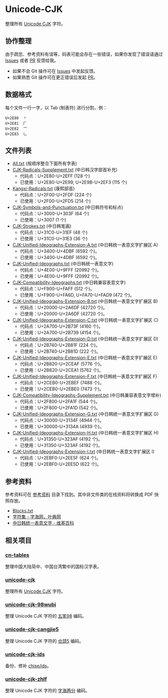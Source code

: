 # Unicode-CJK

整理所有 [Unicode CJK] 字符。

## 协作整理

由于疏忽、参考资料有误等，码表可能会存在一些错误，如果你发现了错误请通过
[Issues] 或者 [PR] 反馈给我。

+ 如果不会 Git 操作可在 [Issues] 中发起反馈。
+ 如果熟悉 Git 操作可在更正错误后发起 [PR]。

[Issues]: https://github.com/kitty-panics/unicode-cjk/issues
[PR]: https://github.com/kitty-panics/unicode-cjk/pulls

## 数据格式

每个文件一行一字，以 Tab (制表符) 进行分割，例：

```Text
U+2E80	⺀
U+2E81	⺁
U+2E82	⺂
U+2E83	⺃
```

## 文件列表

+ [All.txt] (按顺序整合下面所有字表)
+ [CJK-Radicals-Supplement.txt] (中日韩汉字部首补充)
    + 代码点：U+2E80-U+2EFF (128 个)
    + 已使用：U+2E80-U+2E99, U+2E9B-U+2EF3 (115 个)
+ [Kangxi-Radicals.txt] (康熙部首)
    + 代码点：U+2F00-U+2FDF (224 个)
    + 已使用：U+2F00-U+2FD5 (214 个)
+ [CJK-Symbols-and-Punctuation.txt] (中日韩符号和标点)
    + 代码点：U+3000-U+303F (64 个)
    + 已使用：U+3007 (1 个)
+ [CJK-Strokes.txt] (中日韩笔画)
    + 代码点：U+31C0-U+31EF (48 个)
    + 已使用：U+31C0-U+31E3 (36 个)
+ [CJK-Unified-Ideographs-Extension-A.txt] (中日韩统一表意文字扩展区 A)
    + 代码点：U+3400-U+4DBF (6592 个)。
    + 已使用：U+3400-U+4DBF (6592 个)。
+ [CJK-Unified-Ideographs.txt] (中日韩统一表意文字)
    + 代码点：U+4E00-U+9FFF (20992 个)。
    + 已使用：U+4E00-U+9FFF (20992 个)。
+ [CJK-Compatibility-Ideographs.txt] (中日韩兼容表意文字)
    + 代码点：U+F900-U+FAFF (512 个)。
    + 已使用：U+F900-U+FA6D, U+FA70-U+FAD9 (472 个)。
+ [CJK-Unified-Ideographs-Extension-B.txt] (中日韩统一表意文字扩展区 B)
    + 代码点：U+20000-U+2A6DF (42720 个)。
    + 已使用：U+20000-U+2A6DF (42720 个)。
+ [CJK-Unified-Ideographs-Extension-C.txt] (中日韩统一表意文字扩展区 C)
    + 代码点：U+2A700-U+2B73F (4160 个)。
    + 已使用：U+2A700-U+2B739 (4154 个)。
+ [CJK-Unified-Ideographs-Extension-D.txt] (中日韩统一表意文字扩展区 D)
    + 代码点：U+2B740-U+2B81F (224 个)。
    + 已使用：U+2B740-U+2B81D (222 个)。
+ [CJK-Unified-Ideographs-Extension-E.txt] (中日韩统一表意文字扩展区 E)
    + 代码点：U+2B820-U+2CEAF (5776 个)。
    + 已使用：U+2B820-U+2CEA1 (5762 个)。
+ [CJK-Unified-Ideographs-Extension-F.txt] (中日韩统一表意文字扩展区 F)
    + 代码点：U+2CEB0-U+2EBEF (7488 个)。
    + 已使用：U+2CEB0-U+2EBE0 (7473 个)。
+ [CJK-Compatibility-Ideographs-Supplement.txt] (中日韩兼容表意文字增补)
    + 代码点：U+2F800-U+2FA1F (544 个)。
    + 已使用：U+2F800-U+2FA1D (542 个)。
+ [CJK-Unified-Ideographs-Extension-G.txt] (中日韩统一表意文字扩展区 G)
    + 代码点：U+30000-U+3134F (4944 个)。
    + 已使用：U+30000-U+3134A (4939 个)。
+ [CJK-Unified-Ideographs-Extension-H.txt] (中日韩统一表意文字扩展区 H)
    + 代码点：U+31350-U+323AF (4192 个)。
    + 已使用：U+31350-U+323AF (4192 个)。
+ [CJK-Unified-Ideographs-Extension-I.txt] (中日韩统一表意文字扩展区 I)
    + 代码点：U+2EBF0-U+2EE5F (624 个)。
    + 已使用：U+2EBF0-U+2EE5D (622 个)。

[All.txt]: All.txt
[CJK-Radicals-Supplement.txt]: CJK-Radicals-Supplement.txt
[Kangxi-Radicals.txt]: Kangxi-Radicals.txt
[CJK-Symbols-and-Punctuation.txt]: CJK-Symbols-and-Punctuation.txt
[CJK-Strokes.txt]: CJK-Strokes.txt
[CJK-Unified-Ideographs-Extension-A.txt]: CJK-Unified-Ideographs-Extension-A.txt
[CJK-Unified-Ideographs.txt]: CJK-Unified-Ideographs.txt
[CJK-Compatibility-Ideographs.txt]: CJK-Compatibility-Ideographs.txt
[CJK-Unified-Ideographs-Extension-B.txt]: CJK-Unified-Ideographs-Extension-B.txt
[CJK-Unified-Ideographs-Extension-C.txt]: CJK-Unified-Ideographs-Extension-C.txt
[CJK-Unified-Ideographs-Extension-D.txt]: CJK-Unified-Ideographs-Extension-D.txt
[CJK-Unified-Ideographs-Extension-E.txt]: CJK-Unified-Ideographs-Extension-E.txt
[CJK-Unified-Ideographs-Extension-F.txt]: CJK-Unified-Ideographs-Extension-F.txt
[CJK-Compatibility-Ideographs-Supplement.txt]: CJK-Compatibility-Ideographs-Supplement.txt
[CJK-Unified-Ideographs-Extension-G.txt]: CJK-Unified-Ideographs-Extension-G.txt
[CJK-Unified-Ideographs-Extension-H.txt]: CJK-Unified-Ideographs-Extension-H.txt
[CJK-Unified-Ideographs-Extension-I.txt]: CJK-Unified-Ideographs-Extension-I.txt

## 参考资料

参考资料可在 [参考资料] 目录下找到。其中非文件类的在线资料将转换成 PDF 快照存放。

+ [Blocks.txt]
+ [字符集 - 字海网，叶典网]
+ [中日韩统一表意文字 - 维基百科]

[参考资料]: 参考资料
[Blocks.txt]: https://www.unicode.org/Public/UCD/latest/ucd/Blocks.txt
[字符集 - 字海网，叶典网]: http://www.yedict.com/zsts.htm
[中日韩统一表意文字 - 维基百科]: https://zh.wikipedia.org/wiki/%E4%B8%AD%E6%97%A5%E9%9F%93%E7%B5%B1%E4%B8%80%E8%A1%A8%E6%84%8F%E6%96%87%E5%AD%97

## 相关项目

### [cn-tables]

整理中国大陆简中、中国台湾繁中的国标汉字表。

[cn-tables]: https://github.com/kitty-panics/cn-tables

### [unicode-cjk]

整理所有 [Unicode CJK] 字符。

[unicode-cjk]: https://github.com/kitty-panics/unicode-cjk
[Unicode CJK]: https://www.unicode.org/Public/UCD/latest/ucd/Blocks.txt

### [unicode-cjk-98wubi]

整理 Unicode CJK 字符的 [五笔98] 编码。

[unicode-cjk-98wubi]: https://github.com/kitty-panics/unicode-cjk-98wubi
[五笔98]: http://98wb.ysepan.com

### [unicode-cjk-cangjie5]

整理 Unicode CJK 字符的 [仓颉5] 编码。

[unicode-cjk-cangjie5]: https://github.com/kitty-panics/unicode-cjk-cangjie5
[仓颉5]: https://github.com/Jackchows/Cangjie5

### [unicode-cjk-ids]

备份、修补 [chise/ids]。

[unicode-cjk-ids]: https://github.com/kitty-panics/unicode-cjk-ids
[chise/ids]: https://gitlab.chise.org/CHISE/ids.git

### [unicode-cjk-zhlf]

整理 Unicode CJK 字符的 [字海两分] 编码。

[unicode-cjk-zhlf]: https://github.com/kitty-panics/unicode-cjk-zhlf
[字海两分]: http://cheonhyeong.com/Simplified/download.html
